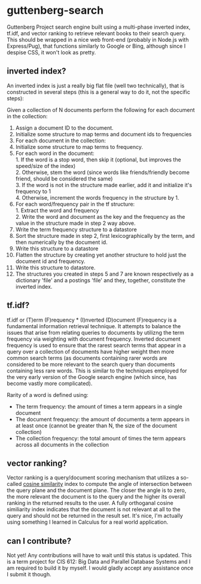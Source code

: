 # guttenberg-search
Guttenberg Project search engine built using a multi-phase inverted index, tf.idf, and vector ranking to retrieve relevant books to their search query. This should be wrapped in a nice web front-end (probably in Node.js with Express/Pug), that functions similarly to Google or Bing, although since I despise CSS, it won't look as pretty.

## inverted index?
An inverted index is just a really big flat file (well two technically), that is constructed in several steps (this is a general way to do it, not the specific steps):

Given a collection of N documents perform the following for each document in the collection:
1. Assign a document ID to the document.
2. Initialize some structure to map terms and document ids to frequencies
3. For each document in the collection:  
  1. Initialize some structure to map terms to frequency.  
  2. For each word in the document:  
    1. If the word is a stop word, then skip it (optional, but improves the speed/size of the index)  
    2. Otherwise, stem the word (since words like friends/friendly become friend, should be considered the same)  
    3. If the word is not in the structure made earlier, add it and initialize it's frequency to 1  
    4. Otherwise, increment the words frequency in the structure by 1.  
  3. For each word/frequency pair in the tf structure:  
    1. Extract the word and frequency  
    2. Write the word and document as the key and the frequency as the value in the structure made in step 2 way above.  
  4. Write the term frequency structure to a datastore  
4. Sort the structure made in step 2, first lexicographically by the term, and then numerically by the document id.
5. Write this structure to a datastore
6. Flatten the structure by creating yet another structure to hold just the document id and frequency.
7. Write this structure to datastore.
8. The structures you created in steps 5 and 7 are known respectively as a dictionary 'file' and a postings 'file' and they, together, constitute the inverted index.

## tf.idf?
tf.idf or (T)erm (F)requency * (I)nverted (D)ocument (F)requency is a fundamental information retrieval technique. It attempts to balance the issues that arise from relating queries to documents by utilizng the term frequency via weighting with document frequency. Inverted document frequency is used to ensure that the rarest search terms that appear in a query over a collection of documents have higher weight then more common search terms (as documents containing rarer words are considered to be more relevant to the search query than documents containing less rare words. This is similar to the techniques employed for the very early version of the Google search engine (which since, has become vastly more complicated).

Rarity of a word is defined using: 
- The term frequency: the amount of times a term appears in a single document
- The document frequency: the amount of documents a term appears in at least once (cannot be greater than N, the size of the document collection)
- The collection frequency: the total amount of times the term appears across all documents in the collection

## vector ranking?
Vector ranking is a query/document scoring mechanism that utilizes a so-called [cosine similarity](https://en.wikipedia.org/wiki/Cosine_similarity) index to compute the angle of intersection between the query plane and the document plane. The closer the angle is to zero, the more relevant the document is to the query and the higher its overall ranking in the returned results to the user. A fully orthoganal cosine similiarity index indicates that the document is not relevant at all to the query and should not be returned in the result set. It's nice, I'm actually using something I learned in Calculus for a real world application.

## can I contribute?
Not yet! Any contributions will have to wait until this status is updated. This is a term project for CIS 612: Big Data and Parallel Database Systems and I am required to build it by myself. I would gladly accept any assistance once I submit it though.
